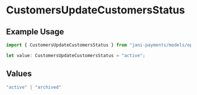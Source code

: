 # CustomersUpdateCustomersStatus

## Example Usage

```typescript
import { CustomersUpdateCustomersStatus } from "jani-payments/models/operations";

let value: CustomersUpdateCustomersStatus = "active";
```

## Values

```typescript
"active" | "archived"
```
